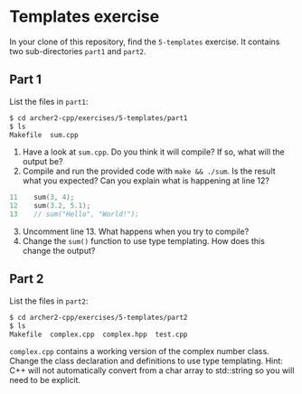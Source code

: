 # Templates exercise

In your clone of this repository, find the `5-templates` exercise. It contains two sub-directories `part1` and `part2`.

## Part 1

List the files in `part1`:

```bash
$ cd archer2-cpp/exercises/5-templates/part1
$ ls
Makefile  sum.cpp
```

1. Have a look at `sum.cpp`. Do you think it will compile? If so, what will the output be?
2. Compile and run the provided code with `make && ./sum`. Is the result what you expected? Can you explain what is happening at line 12?
```C++
11    sum(3, 4);
12    sum(3.2, 5.1);
13    // sum("Hello", "World!");
```
3. Uncomment line 13. What happens when you try to compile?
3. Change the `sum()` function to use type templating. How does this change the output?


## Part 2

List the files in `part2`:

```bash
$ cd archer2-cpp/exercises/5-templates/part2
$ ls
Makefile  complex.cpp  complex.hpp  test.cpp
```

`complex.cpp` contains a working version of the complex number class. Change the class declaration and definitions to use type templating. Hint: C++ will not automatically convert from a char array to std::string so you will need to be explicit.
